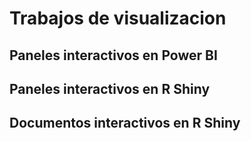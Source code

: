 # Trabajos de visualizacion

## Paneles interactivos en Power BI

## Paneles interactivos en R Shiny

## Documentos interactivos en R Shiny
